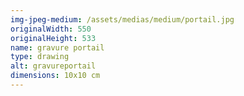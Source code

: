 ```yaml
---
img-jpeg-medium: /assets/medias/medium/portail.jpg
originalWidth: 550
originalHeight: 533
name: gravure portail
type: drawing
alt: gravureportail
dimensions: 10x10 cm
---
```

